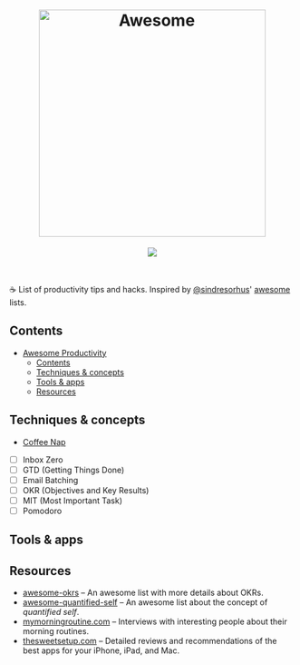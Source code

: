 <h1 align="center">
	<img width="400" src="https://cdn.rawgit.com/sindresorhus/awesome/master/media/logo.svg" alt="Awesome">
</h1>

<p align="center">
<a href="https://github.com/sindresorhus/awesome"><img src="https://cdn.rawgit.com/sindresorhus/awesome/d7305f38d29fed78fa85652e3a63e154dd8e8829/media/badge.svg"></a>
<br />
<br />
<br />
</p>

☕️  List of productivity tips and hacks. Inspired by [@sindresorhus](https://github.com/sindresorhus)' [awesome](https://github.com/sindresorhus/awesome) lists.

## Contents

- [Awesome Productivity](https://github.com/eivindml/awesome-productivity)
	- [Contents](#contents)
	- [Techniques & concepts](#techniques-concepts)
	- [Tools & apps](#tools-apps)
	- [Resources](#resources)

## Techniques & concepts

- [Coffee Nap](topics/coffee-nap.md)
- [ ] Inbox Zero
- [ ] GTD (Getting Things Done)
- [ ] Email Batching
- [ ] OKR (Objectives and Key Results)
- [ ] MIT (Most Important Task)
- [ ] Pomodoro

## Tools & apps

## Resources
- [awesome-okrs](https://github.com/domenicosolazzo/awesome-okr) – An awesome list with more details about OKRs.
- [awesome-quantified-self](https://github.com/woop/awesome-quantified-self) – An awesome list about the concept of _quantified self_.
- [mymorningroutine.com](http://mymorningroutine.com) – Interviews with interesting people about their morning routines.
- [thesweetsetup.com](https://thesweetsetup.com) – Detailed reviews and recommendations of the best apps for your iPhone, iPad, and Mac.
